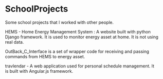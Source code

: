 # SchoolProjects
Some school projects that I worked with other people.

HEMS - Home Energy Management System : A website built with python Django framework. It is used to monitor energy asset at home. It is not using real data.

OutBack_C_Interface is a set of wrapper code for receiving and passing commands from HEMS to energy asset.

travlendar - A web application used for personal schedule management. It is built with Angular.js framework.
